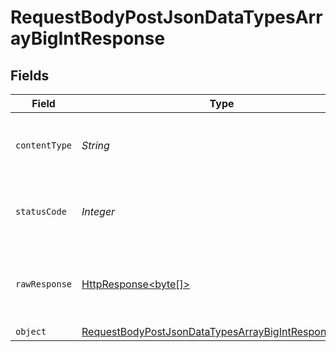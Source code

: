 # RequestBodyPostJsonDataTypesArrayBigIntResponse


## Fields

| Field                                                                                                                                 | Type                                                                                                                                  | Required                                                                                                                              | Description                                                                                                                           |
| ------------------------------------------------------------------------------------------------------------------------------------- | ------------------------------------------------------------------------------------------------------------------------------------- | ------------------------------------------------------------------------------------------------------------------------------------- | ------------------------------------------------------------------------------------------------------------------------------------- |
| `contentType`                                                                                                                         | *String*                                                                                                                              | :heavy_check_mark:                                                                                                                    | HTTP response content type for this operation                                                                                         |
| `statusCode`                                                                                                                          | *Integer*                                                                                                                             | :heavy_check_mark:                                                                                                                    | HTTP response status code for this operation                                                                                          |
| `rawResponse`                                                                                                                         | [HttpResponse<byte[]>](https://docs.oracle.com/en/java/javase/11/docs/api/java.net.http/java/net/http/HttpResponse.html)              | :heavy_minus_sign:                                                                                                                    | Raw HTTP response; suitable for custom response parsing                                                                               |
| `object`                                                                                                                              | [RequestBodyPostJsonDataTypesArrayBigIntResponseBody](../../models/operations/RequestBodyPostJsonDataTypesArrayBigIntResponseBody.md) | :heavy_minus_sign:                                                                                                                    | OK                                                                                                                                    |